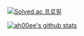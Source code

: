 [![Solved.ac 프로필](http://mazassumnida.wtf/api/generate_badge?boj=nay0901)](https://solved.ac/nay0901)

[![ah00ee's github stats](https://github-readme-stats.vercel.app/api?username=ah00ee)](https://github.com/ah00ee)
